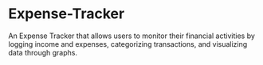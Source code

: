# Expense-Tracker
An Expense Tracker that allows users to monitor their financial activities by logging income and expenses, categorizing transactions, and visualizing data through graphs.
